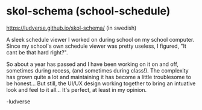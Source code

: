 # skol-schema (school-schedule)

https://ludverse.github.io/skol-schema/ (in swedish)

A sleek schedule viewer I worked on during school on my school computer. Since my school's own schedule viewer was pretty useless, I figured, "It cant be that hard right?".
 
So about a year has passed and I have been working on it on and off, sometimes during recess, (and sometimes during class!). The complexity has grown quite a lot and maintaining it has become a little troublesome to be honest... But still, the UI/UX design working together to bring an intuative look and feel to it all... It's perfect, at least in my opinion.

-ludverse
